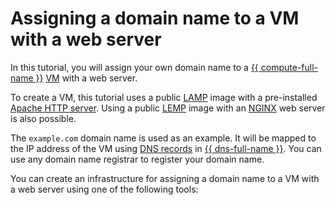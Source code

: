 # Assigning a domain name to a VM with a web server


In this tutorial, you will assign your own domain name to a [{{ compute-full-name }}](../../compute/) [VM](../../compute/concepts/vm.md) with a web server.

To create a VM, this tutorial uses a public [LAMP](/marketplace/products/yc/lamp) image with a pre-installed [Apache HTTP server](https://httpd.apache.org/). Using a public [LEMP](/marketplace/products/yc/lemp) image with an [NGINX](https://www.nginx.com/) web server is also possible.

The `example.com` domain name is used as an example. It will be mapped to the IP address of the VM using [DNS records](../../dns/concepts/resource-record.md) in [{{ dns-full-name }}](../../dns/). You can use any domain name registrar to register your domain name.

You can create an infrastructure for assigning a domain name to a VM with a web server using one of the following tools:

